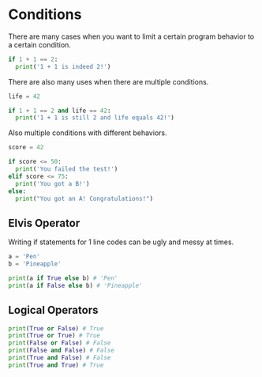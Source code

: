 # Conditions
There are many cases when you want to limit a certain program behavior to a certain condition.
```py
if 1 + 1 == 2:
  print('1 + 1 is indeed 2!')
```

There are also many uses when there are multiple conditions.
```py
life = 42

if 1 + 1 == 2 and life == 42:
  print('1 + 1 is still 2 and life equals 42!')
```

Also multiple conditions with different behaviors.
```py
score = 42

if score <= 50:
  print('You failed the test!')
elif score <= 75:
  print('You got a B!')
else:
  print("You got an A! Congratulations!")
```

## Elvis Operator
Writing if statements for 1 line codes can be ugly and messy at times.
```py
a = 'Pen'
b = 'Pineapple'

print(a if True else b) # 'Pen'
print(a if False else b) # 'Pineapple'
```

## Logical Operators
```py
print(True or False) # True
print(True or True) # True
print(False or False) # False
print(False and False) # False
print(True and False) # False
print(True and True) # True
```
